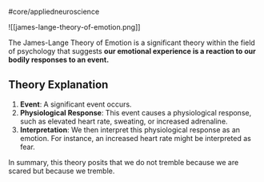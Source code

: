 #core/appliedneuroscience

![[james-lange-theory-of-emotion.png]]

The James-Lange Theory of Emotion is a significant theory within the field of psychology that suggests **our emotional experience is a reaction to our bodily responses to an event.**

## Theory Explanation

1. **Event**: A significant event occurs.
2. **Physiological Response**: This event causes a physiological response, such as elevated heart rate, sweating, or increased adrenaline.
3. **Interpretation**: We then interpret this physiological response as an emotion. For instance, an increased heart rate might be interpreted as fear.

In summary, this theory posits that we do not tremble because we are scared but because we tremble.
